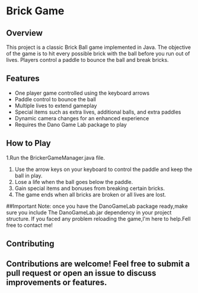# Brick Game
## Overview

This project is a classic Brick Ball game implemented in Java. The objective of the game is to hit every possible brick with the ball before you run out of lives. Players control a paddle to bounce the ball and break bricks.

## Features

- One player game controlled using the keyboard arrows
- Paddle control to bounce the ball
- Multiple lives to extend gameplay
- Special items such as extra lives, additional balls, and extra paddles
- Dynamic camera changes for an enhanced experience
- Requires the Dano Game Lab package to play

## How to Play
1.Run the BrickerGameManager.java file.
1. Use the arrow keys on your keyboard to control the paddle and keep the ball in play.
2. Lose a life when the ball goes below the paddle.
3. Gain special items and bonuses from breaking certain bricks.
4. The game ends when all bricks are broken or all lives are lost.

##Important Note:
once you have the DanoGameLab package ready,make sure you include The DanoGameLab.jar dependency in your project structure.
If you faced any problem reloading the game,I'm here to help.Fell free to contact me!
## Contributing
Contributions are welcome! Feel free to submit a pull request or open an issue to discuss improvements or features.
---

